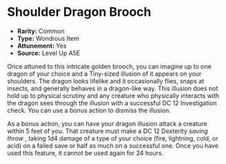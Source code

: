 
# Shoulder Dragon Brooch

* **Rarity:** Common
* **Type:** Wondrous Item
* **Attunement:** Yes
* **Source:** Level Up A5E


Once attuned to this intricate golden brooch, you can imagine up to one dragon of your choice and a Tiny-sized illusion of it appears on your shoulders. The dragon looks lifelike and it occasionally flies, snaps at insects, and generally behaves in a dragon-like way. This illusion does not hold up to physical scrutiny and any creature who physically interacts with the dragon sees through the illusion with a successful DC 12 Investigation check. You can use a bonus action to dismiss the illusion.

As a bonus action, you can have your dragon illusion attack a creature within 5 feet of you. That creature must make a DC 12 Dexterity _saving throw_ , taking 1d4 damage of a type of your choice (fire, lightning, cold, or acid) on a failed save or half as much on a successful one. Once you have used this feature, it cannot be used again for 24 hours.
